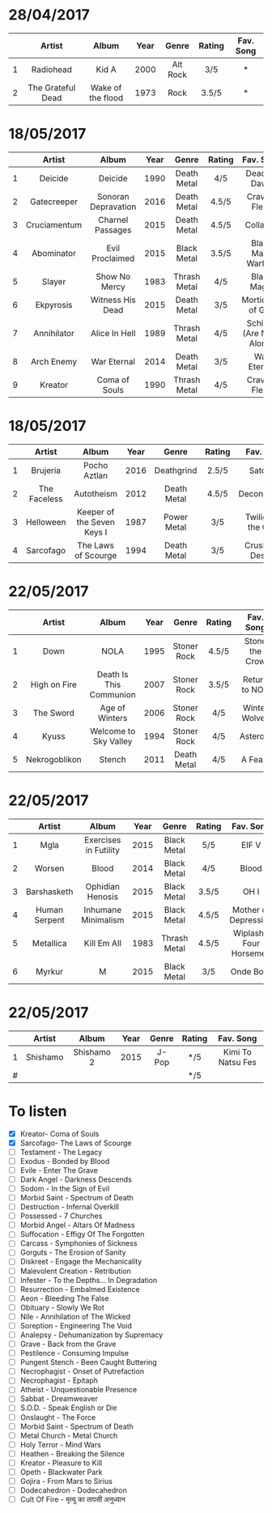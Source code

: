 <!--
Table Template
|     | Artist    | Album                 | Year        | Genre      | Rating      | Fav. Song   |
| :-: | :-------: | :-------------------: | :---------: | :--------: | :---------: | :---------: |
| #   |           |                       |             |            | */5         |             |

- [ ] 

-->

28/04/2017
============

|     | Artist            | Album               | Year   | Genre       | Rating     | Fav. Song   |
| :-: | :-------:         | :-----------------: | :----: | :---------: | :--------: | :---------: |
| 1   | Radiohead         | Kid A               | 2000   | Alt Rock    | 3/5        | *           |
| 2   | The Grateful Dead | Wake of the flood   | 1973   | Rock        | 3.5/5      | *           |


18/05/2017
============

|     | Artist       | Album               | Year   | Genre        | Rating     | Fav. Song                |
| :-: | :-------:    | :-----------------: | :----: | :---------:  | :--------: | :---------:              |
| 1   | Deicide      | Deicide             | 1990   | Death Metal  | 4/5        | Dead by Dawn             |
| 2   | Gatecreeper  | Sonoran Depravation | 2016   | Death Metal  | 4.5/5      | Craving Flesh            |
| 3   | Cruciamentum | Charnel Passages    | 2015   | Death Metal  | 4.5/5      | Collapse                 |
| 4   | Abominator   | Evil Proclaimed     | 2015   | Black Metal  | 3.5/5      | Black Mass Warfare       |
| 5   | Slayer       | Show No Mercy       | 1983   | Thrash Metal | 4/5        | Black Magic              |
| 6   | Ekpyrosis    | Witness His Dead    | 2015   | Death Metal  | 3/5        | Morticians of God        |
| 7   | Annihilator  | Alice In Hell       | 1989   | Thrash Metal | 4/5        | Schizos (Are Neve Alone) |
| 8   | Arch Enemy   | War Eternal         | 2014   | Death Metal  | 3/5        | War Eternal              |
| 9   | Kreator      | Coma of Souls       | 1990   | Thrash Metal | 4/5        | Craving Flesh            |


18/05/2017
============

|     | Artist       | Album                      | Year        | Genre       | Rating      | Fav. Song            |
| :-: | :-------:    | :-------------------:      | :---------: | :--------:  | :---------: | :---------:          |
| 1   | Brujeria     | Pocho Aztlan               | 2016        | Deathgrind  | 2.5/5       | Satongo              |
| 2   | The Faceless | Autotheism                 | 2012        | Death Metal | 4.5/5       | Deconsecrate         |
| 3   | Helloween    | Keeper of the Seven Keys I | 1987        | Power Metal | 3/5         | Twilight of the Gods |
| 4   | Sarcofago    | The Laws of Scourge        | 1994        | Death Metal | 3/5         | Crush, Kill, Destroy |


22/05/2017
============

|     | Artist        | Album                   | Year        | Genre       | Rating      | Fav. Song      |
| :-: | :-------:     | :-------------------:   | :---------: | :--------:  | :---------: | :---------:    |
| 1   | Down          | NOLA                    | 1995        | Stoner Rock | 4.5/5       | Stone the Crow |
| 2   | High on Fire  | Death Is This Communion | 2007        | Stoner Rock | 3.5/5       | Return to NOD  |
| 3   | The Sword     | Age of Winters          | 2006        | Stoner Rock | 4/5         | Winter Wolves  |
| 4   | Kyuss         | Welcome to Sky Valley   | 1994        | Stoner Rock | 4/5         | Asteroid       |
| 5   | Nekrogoblikon | Stench                  | 2011        | Death Metal | 4/5         | A Feast        |


22/05/2017
============

|     | Artist        | Album                 | Year        | Genre        | Rating      | Fav. Song               |
| :-: | :-------:     | :-------------------: | :---------: | :--------:   | :---------: | :---------:             |
| 1   | Mgla          | Exercises in Futility | 2015        | Black Metal  | 5/5         | EIF V                   |
| 2   | Worsen        | Blood                 | 2014        | Black Metal  | 4/5         | Blood                   |
| 3   | Barshasketh   | Ophidian Henosis      | 2015        | Black Metal  | 3.5/5       | OH I                    |
| 4   | Human Serpent | Inhumane Minimalism   | 2015        | Black Metal  | 4.5/5       | Mother of Depression    |
| 5   | Metallica     | Kill Em All           | 1983        | Thrash Metal | 4.5/5       | Wiplash / Four Horsemen |
| 6   | Myrkur        | M                     | 2015        | Black Metal  | 3/5         | Onde Born               |


22/05/2017
============

|     | Artist    | Album                 | Year        | Genre      | Rating      | Fav. Song         |
| :-: | :-------: | :-------------------: | :---------: | :--------: | :---------: | :---------:       |
| 1   | Shishamo  | Shishamo 2            | 2015        | J-Pop      | */5         | Kimi To Natsu Fes |
| #   |           |                       |             |            | */5         |                   |




To listen
==============

- [x] Kreator- Coma of Souls
- [x] Sarcofago- The Laws of Scourge
- [ ] Testament - The Legacy
- [ ] Exodus - Bonded by Blood
- [ ] Evile - Enter The Grave
- [ ] Dark Angel - Darkness Descends
- [ ] Sodom - In the Sign of Evil
- [ ] Morbid Saint - Spectrum of Death
- [ ] Destruction - Infernal Overkill
- [ ] Possessed - 7 Churches
- [ ] Morbid Angel - Altars Of Madness
- [ ] Suffocation - Effigy Of The Forgotten
- [ ] Carcass - Symphonies of Sickness
- [ ] Gorguts - The Erosion of Sanity
- [ ] Diskreet - Engage the Mechanicality
- [ ] Malevolent Creation - Retribution
- [ ] Infester - To the Depths... In Degradation
- [ ] Resurrection - Embalmed Existence
- [ ] Aeon - Bleeding The False
- [ ] Obituary - Slowly We Rot
- [ ] Nile - Annihilation of The Wicked
- [ ] Soreption - Engineering The Void
- [ ] Analepsy - Dehumanization by Supremacy
- [ ] Grave - Back from the Grave
- [ ] Pestilence - Consuming Impulse
- [ ] Pungent Stench - Been Caught Buttering
- [ ] Necrophagist - Onset of Putrefaction
- [ ] Necrophagist - Epitaph
- [ ] Atheist - Unquestionable Presence
- [ ] Sabbat - Dreamweaver
- [ ] S.O.D. - Speak English or Die
- [ ] Onslaught - The Force
- [ ] Morbid Saint - Spectrum of Death
- [ ] Metal Church - Metal Church
- [ ] Holy Terror - Mind Wars
- [ ] Heathen - Breaking the Silence
- [ ] Kreator - Pleasure to Kill
- [ ] Opeth - Blackwater Park 
- [ ] Gojira - From Mars to Sirius
- [ ] Dodecahedron - Dodecahedron
- [ ] Cult Of Fire - मृत्यु का तापसी अनुध्यान 
